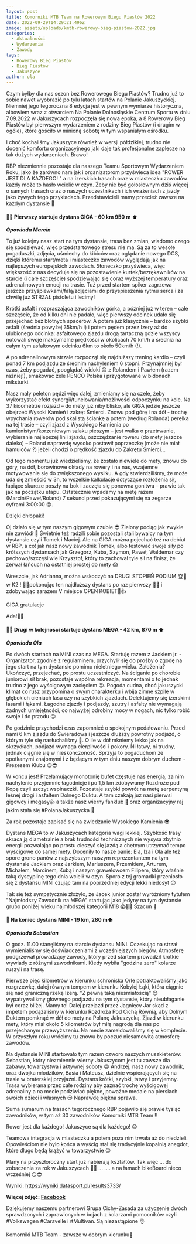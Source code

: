 ```yaml
---
layout: post
title: Komorniki MTB Team na Rowerowym Biegu Piastów 2022
date: 2022-09-29T14:29:21.496Z
image: assets/uploads/kmtb-rowerowy-bieg-piastow-2022.jpg
categories:
  - Aktualności
  - Wydarzenia
  - Zawody
tags:
  - Rowerowy Bieg Piastów
  - Bieg Piastów
  - Jakuszyce
author: ola
---
```

Czym byłby dla nas sezon bez  Rowerowego Biegu Piastów? Trudno już to sobie nawet wyobrazić po tylu latach startów na Polanie Jakuszyckiej. Niemniej jego tegoroczna 8 edycja jest w pewnym wymiarze historyczna, albowiem wraz z otwarciem Na Polanie Dolnośląskie Centrum Sportu w dniu 7.09.2022 w Jakuszycach rozpoczęła się nowa epoka, a 8 Rowerowy Bieg Piastów był pierwszym wydarzeniem z rodziny Bieg Piastów (i drugim w ogóle), które gościło w minioną sobotę w tym wspaniałym ośrodku.
<!--more-->

I choć kochaliśmy Jakuszyce również w wersji półdzikiej, trudno nie docenić komfortu organizacyjnego jaki daje tak profesjonalne zaplecze na tak dużych wydarzeniach. Brawo!

RBP niezmiennie pozostaje dla naszego Teamu Sportowym Wydarzeniem Roku, jako że zarówno nam jak i organizatorom przyświeca idea "ROWER JEST DLA KAŻDEGO! " a na izerskich trasach oraz w miasteczku zawodów każdy może to hasło wcielić w czyn. Żeby nie być gołosłownym dziś więcej o samych trasach oraz o naszych uczestnikach i ich wrażeniach z jazdy jako żywych tego przykładach. Przedstawicieli mamy przecież zawsze na każdym dystansie 🙂

#### 🚴‍♂️ Pierwszy startuje dystans GIGA - 60 km 950 m ⬆️

***Opowiada Marcin***

To już kolejny nasz start na tym dystansie, trasa bez zmian, wiadomo czego się spodziewać, więc przedstartowego stresu nie ma. Są za to wesołe pogaduszki, zdjęcia, uśmiechy do kibiców oraz oglądanie nowego DCS, dzięki któremu start/meta i miasteczko zawodów wyglądają jak na najlepszych europejskich zawodach. Słoneczko przyświeca, więc większość z nas decyduje się na pozostawienie kurtek/bezrękawników na starcie (i całe szczęście) spodziewając się coraz wyższej temperatury oraz adrenalinowych emocji na trasie. Tuż przed startem spiker zagrzewa jeszcze przyśpiewkami/falą/zdjęciami do przyspieszenia rytmu serca i za chwilę już STRZAŁ pistoletu i lecimy!

Krótki asfalt i rozpraszająca zawodników górka, a później już w teren – całe szczęście, że od kilku dni nie padało, więc pierwszy odcinek udało się przejechać bez błotnych spacerów. A potem już klasycznie – bardzo szybki asfalt (średnia powyżej 35km/h !) i potem pędem przez Izery aż do ulubionego odcinka: asfaltowego zjazdu drogą tartaczną gdzie wszyscy notowali swoje maksymalne prędkości w okolicach 70 km/h a średnia na całym tym asfaltowym odcinku 6km to około 50km/h (!).

A po adrenalinowym strzale rozpoczął się najdłuższy trening kardio – czyli ponad 7 km podjazdu ze średnim nachyleniem 6 stopni. Przynajmniej był czas, żeby pogadać, pooglądać widoki 😊 z Rolandem i Pawłem (razem raźniej!), smakować żele PENCO Polska i przygotowane w bidonach miksturki.

Nasz mały peleton pędzi więc dalej, zmieniamy się na czele, żeby wykorzystać efekt synergii/tunelowania/możliwości odpoczynku na kole. Na 37 kioometrze rozjazd – do mety już niby blisko, ale GIGA jedzie jeszcze obejrzeć Wysoki Kamień i zakręt Śmierci. Znowu pod górę i na dół - trochę wpychania rowerów pod skalistą ściankę a potem (według Rolanda) perełka na tej trasie – czyli zjazd z Wysokiego Kamienia po kamienistym/korzeniowym szlaku pieszym – jest walka o przetrwanie, wybieranie najlepszej linii zjazdu, oszczędzanie roweru (do mety jeszcze daleko) – Roland naprawdę wysoko postawił poprzeczkę (może nie miał hamulców ?) jeżeli chodzi o prędkość zjazdu do Zakrętu Śmierci…

Od tego momentu już wiedzieliśmy, że zostało niewiele do mety, znowu do góry, na dół, borowinowe okłady na rowery i na nas, wzajemne motywowanie się do zwiększonego wysiłku. A gdy stwierdziliśmy, że może uda się zmieścić w 3h, to wszelkie kalkulacje dotyczące rozłożenia sił, łapiące skurcze poszły na bok i zaczęła się ponowna gonitwa – prawie tak jak na początku etapu. Ostatecznie wpadamy na metę razem (Marcin/Paweł/Roland) 7 sekund przed pokazującymi się na zegarze cyframi 3:00:00 😊.

Dzięki chłopaki!

Oj działo się  w tym naszym gigowym czubie 😎 Zielony pociąg jak zwykle nie zawiódł 💪 Świetnie też radzili sobie pozostali stali bywalcy na tym dystansie czyli Tomek i Maciej. Ale na GIGA można pojechać też na debiut w RBP, a co! jak nasz nowy zawodnik Tomek, albo testować swoje siły po krótszych dystansach jak Grzegorz, Kuba, Szymon, Paweł, Waldemar czy pechowo/szczęśliwie Krzysztof, który to zachował tyle sił na finisz, że zerwał łańcuch na ostatniej prostej do mety 😱 

Wreszcie, jak Adrianna, można wskoczyć na DRUGI STOPIEŃ PODIUM 🏆🥈w K2 ! 💚🖤pokonując ten najdłuższy dystans po raz pierwszy 🤯🥳 i zdobywając zarazem V miejsce OPEN KOBIET💪👍

GIGA gratulacje

 Ada!👏👏

#### 🚴‍♀️ Drugi w kolejności startuje dystans MEGA - 42 km, 870 m ⬆️

***Opowiada Ola***

Po dwóch startach na MINI czas na MEGA. Startuję razem z Jackiem jr. - Organizator, zgodnie z regulaminem, przychylił się do prośby o zgodę na jego start na tym dystansie pomimo nieletniego wieku. Założenia? Ukończyć, przejechać, po prostu uczestniczyć. Na ściganie po chorobie juniorowi sił brak, pozostaje wspólna rekreacja, momentami o to jednak trudno z jego wyścigowym zacięciem 😉. Pogoda cudna, choć jakuszycki klimat co rusz przypomina o swym charakterku i wbija zimne szpile w głębokich cieniach lasu czy na szybkich zjazdach. Delektujemy się izerskimi lasami i łąkami. Łagodne zjazdy i podjazdy, szutry i asfalty nie wymagają żadnych umiejętności, co najwyżej odrobiny mocy w nogach, nic tylko robić swoje i do przodu 🙃

Po godzinie przychodzi czas zapomnieć o spokojnym pedałowaniu. Przed nami 6 km zjazdu do Świeradowa i jeszcze dłuższy powrotny podjazd, o którym tyle się nasłuchaliśmy 😬. O ile w dół mkniemy lekko jak na skrzydłach, podjazd wymaga cierpliwości i pokory. Ni łatwy, ni trudny, jednak ciągnie się w nieskończoność. Sprzyja to pogaduchom ze spotkanymi znajomymi i z będącym w tym dniu naszym dobrym duchem - Prezesem Klubu 😉😎

W końcu jest! Przełamujący monotonię bufet częstuje nas energią, za nim nachylenie przyjemnie łagodnieje i po 1,5 km zdobywamy Rozdroże pod Kopą czyli szczyt wspinaczki. Pozostaje szybki powrót na metę serpentyną leśnej drogi i asfaltem Dolnego Duktu. A tam czekają już nasi pierwsi gigowcy i megasy👍 a także nasz wierny fanklub 🤗 oraz organizacyjny raj jakim stała się #PolanaJakuszycka 👏 

Za rok pozostaje zapisać się na zwiedzanie Wysokiego Kamienia 😎

Dystans MEGA to w Jakuszycach  kategoria wagi lekkiej. Szybkość trasy skraca ją diametralnie a brak trudności technicznych nie wysysa zbytnio energii pozwalając po prostu cieszyć się jazdą a  chętnym utrzymać tempo wyścigowe do samej mety. Doceniły to nasze panie: Ela, Iza i Ola ale też spore grono panów z najszybszym naszym reprezentantem na tym dystansie Jackiem oraz Jarkiem, Mariuszem, Przemkiem, Arturem, Michałem, Marcinem, Kubą i naszym grawelowcem Filipem, który właśnie taką dyscyplinę tego dnia wcielił w czyn. Sporo z tej gromadki przeniosło się z dystansu MINI czując tam na poprzedniej edycji lekki niedosyt 😉

Tak się też sympatycznie złożyło, że Jacek junior został wyróżniony tytułem "Najmłodszy Zawodnik na MEGA" startując jako jedyny na tym dystansie grubo poniżej wieku najmłodszej kategorii M18 😱🤯🥳 Szacun 👊

#### 🚴 Na koniec dystans MINI - 19 km, 280 m⬆️

***Opowiada Sebastian***

O godz. 11.00 stanęliśmy na starcie dystansu MINI. Oczekując na strzał wymienialiśmy się doświadczeniami z wcześniejszych biegów. Atmosferę podgrzewał prowadzący zawody, który przed startem prowadził krótkie wywiady z różnymi zawodnikami. Kiedy wybiła "godzina zero" kolarze ruszyli na trasę.

Pierwsze pięć kilometrów w kierunku schroniska Orle potraktowaliśmy jako rozgrzewkę, dalej równym tempem w kierunku Kobylej Łąki, która ciągnie się nad graniczną rzeką Izerą. "Z pewną taką nieśmiałością" 😊 wypatrywaliśmy głównego podjazdu na tym dystansie, który nieubłaganie był coraz bliżej. Mamy to! Dalej przejazd przez Jagnięcy Jar skąd z impetem podążaliśmy w kierunku Rozdroża Pod Cichą Równią, aby Dolnym Duktem pomknąć w dół do mety na Polanę Jakuszycką. Zjazd w kierunku mety, który miał około 5 kilometrów był miłą nagrodą dla nas po przejechanym przewyższeniu. Na mecie zameldowaliśmy się w komplecie. W przyszłym roku wrócimy tu znowu by poczuć niesamowitą atmosferę zawodów. 

Na dystansie MINI startowało tym razem czworo naszych muszkieterów: Sebastian, który niezmiennie wierny Jakuszycom jest tu zawsze dla zabawy, towarzystwa i aktywnej soboty 🙃 Andrzej, nasz nowy zawodnik, oraz dwójka młodzików,  Basia i Mateusz, dzielnie wspierających się na trasie w braterskiej przyjaźni. Dystans krótki, szybki, łatwy i przyjemny. Trasa wybierana przez całe rodziny aby zaznać trochę wyścigowej adrenaliny a na mecie podziwiać piękne, poważne medale na piersiach swoich dzieci i własnych 😏 Naprawdę piękna sprawa.

Suma sumarum na trasach tegorocznego RBP pojawiło się prawie tysiąc zawodników, w tym aż 30 zawodników Komorniki MTB Team ‼️

Rower jest dla każdego! Jakuszyce są dla każdego! 😊

Teamowa integracja w miasteczku a potem poza nim trwała aż do niedzieli. Opowieściom nie było końca a wyścig stał się tradycyjnie kopalnią anegdot, które długo będą krążyć w towarzystwie 😉

Plany na przyszłoroczny start już nabierają kształtów. Tak więc ... do zobaczenia za rok w Jakuszycach 💛🖤 ... .... a na łamach bikeBoard nieco wcześniej 😏😎

Wyniki: <https://wyniki.datasport.pl/results3733/>

**Więcej zdjęć: [Facebook](https://www.facebook.com/Komorniki.MTB/posts/pfbid037kDFtAaU4U5odsuKNqEUCu6VPXezsGsjr5FY5vJEpsNzsFBj7dgY5cNpp8Aq5F9Kl)**

Dziękujemy naszemu partnerowi Grupa Cichy-Zasada za użyczenie dwóch sprawdzonych i zaprawionych w bojach z kolarzami pomocników czyli #Volkswagen #Caravelle i #Multivan. Są niezastąpione 👌

Komorniki MTB Team - zawsze w dobrym kierunku🙂